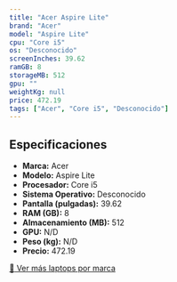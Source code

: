 ```yaml
---
title: "Acer Aspire Lite"
brand: "Acer"
model: "Aspire Lite"
cpu: "Core i5"
os: "Desconocido"
screenInches: 39.62
ramGB: 8
storageMB: 512
gpu: ""
weightKg: null
price: 472.19
tags: ["Acer", "Core i5", "Desconocido"]
---
```

## Especificaciones

- **Marca:** Acer
- **Modelo:** Aspire Lite
- **Procesador:** Core i5
- **Sistema Operativo:** Desconocido
- **Pantalla (pulgadas):** 39.62
- **RAM (GB):** 8
- **Almacenamiento (MB):** 512
- **GPU:** N/D
- **Peso (kg):** N/D
- **Precio:** 472.19

[:rocket: Ver más laptops por marca](/brand/acer)
